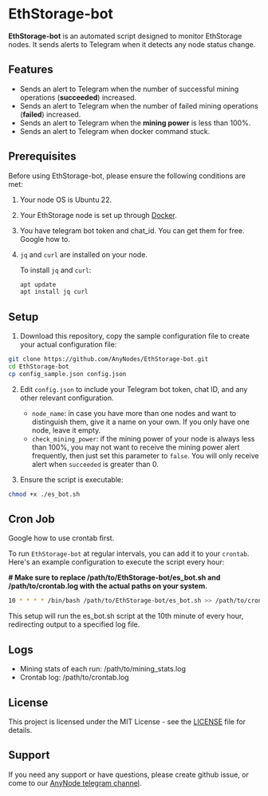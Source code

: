 # EthStorage-bot

**EthStorage-bot** is an automated script designed to monitor EthStorage nodes. It sends alerts to Telegram when it detects any node status change.

## Features

- Sends an alert to Telegram when the number of successful mining operations (**succeeded**) increased.
- Sends an alert to Telegram when the number of failed mining operations (**failed**) increased.
- Sends an alert to Telegram when the **mining power** is less than 100%.
- Sends an alert to Telegram when docker command stuck.

## Prerequisites

Before using EthStorage-bot, please ensure the following conditions are met:
1. Your node OS is Ubuntu 22.
2. Your EthStorage node is set up through [Docker](https://docs.ethstorage.io/storage-provider-guide/tutorials#from-a-docker-image).
3. You have telegram bot token and chat_id. You can get them for free. Google how to.
4. `jq` and `curl` are installed on your node.

    To install `jq` and `curl`:
    
    ```bash
    apt update
    apt install jq curl
    ```

## Setup

1. Download this repository, copy the sample configuration file to create your actual configuration file:

```bash
git clone https://github.com/AnyNodes/EthStorage-bot.git
cd EthStorage-bot
cp config_sample.json config.json
```

2. Edit `config.json` to include your Telegram bot token, chat ID, and any other relevant configuration.
   - `node_name`: in case you have more than one nodes and want to distinguish them, give it a name on your own. If you only have one node, leave it empty.
   - `check_mining_power`: if the mining power of your node is always less than 100%, you may not want to receive the mining power alert frequently, then just set this parameter to `false`. You will only receive alert when `succeeded` is greater than 0.

4. Ensure the script is executable:

```bash
chmod +x ./es_bot.sh
```

## Cron Job

Google how to use crontab first.

To run `EthStorage-bot` at regular intervals, you can add it to your `crontab`. Here's an example configuration to execute the script every hour:

**# Make sure to replace /path/to/EthStorage-bot/es_bot.sh and /path/to/crontab.log with the actual paths on your system.**

```bash
10 * * * * /bin/bash /path/to/EthStorage-bot/es_bot.sh >> /path/to/crontab.log 2>&1
```

This setup will run the es_bot.sh script at the 10th minute of every hour, redirecting output to a specified log file.

## Logs

- Mining stats of each run: /path/to/mining_stats.log
- Crontab log: /path/to/crontab.log

## License

This project is licensed under the MIT License - see the [LICENSE](LICENSE) file for details.

## Support

If you need any support or have questions, please create github issue, or come to our [AnyNode telegram channel](https://t.me/AnyNodes).
